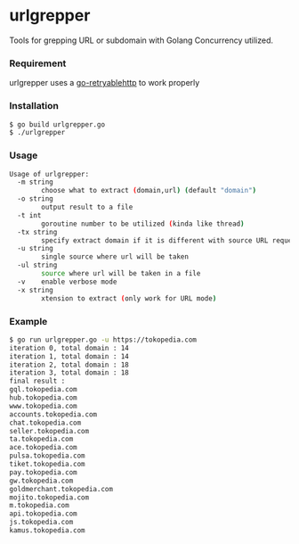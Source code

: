# urlgrepper


Tools for grepping URL or subdomain with Golang Concurrency utilized. 


### Requirement

urlgrepper uses a [go-retryablehttp](github.com/hashicorp/go-retryablehttp") to work properly

### Installation

```sh
$ go build urlgrepper.go
$ ./urlgrepper
```



### Usage

```sh
Usage of urlgrepper:
  -m string
        choose what to extract (domain,url) (default "domain")
  -o string
        output result to a file
  -t int
        goroutine number to be utilized (kinda like thread)
  -tx string
        specify extract domain if it is different with source URL requested
  -u string
        single source where url will be taken
  -ul string
        source where url will be taken in a file
  -v    enable verbose mode
  -x string
        xtension to extract (only work for URL mode)


```



### Example
```sh
$ go run urlgrepper.go -u https://tokopedia.com
iteration 0, total domain : 14
iteration 1, total domain : 14
iteration 2, total domain : 18
iteration 3, total domain : 18
final result :
gql.tokopedia.com
hub.tokopedia.com
www.tokopedia.com
accounts.tokopedia.com
chat.tokopedia.com
seller.tokopedia.com
ta.tokopedia.com
ace.tokopedia.com
pulsa.tokopedia.com
tiket.tokopedia.com
pay.tokopedia.com
gw.tokopedia.com
goldmerchant.tokopedia.com
mojito.tokopedia.com
m.tokopedia.com
api.tokopedia.com
js.tokopedia.com
kamus.tokopedia.com

```

